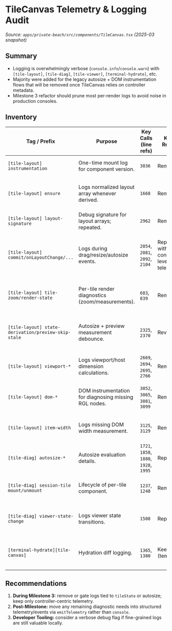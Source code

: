 # TileCanvas Telemetry & Logging Audit

_Source: `apps/private-beach/src/components/TileCanvas.tsx` (2025-03 snapshot)_

## Summary
- Logging is overwhelmingly verbose (`console.info`/`console.warn`) with `[tile-layout]`, `[tile-diag]`, `[tile-viewer]`, `[terminal-hydrate]`, etc.
- Majority were added for the legacy autosize + DOM instrumentation flows that will be removed once TileCanvas relies on controller metadata.
- Milestone 3 refactor should prune most per-render logs to avoid noise in production consoles.

## Inventory

| Tag / Prefix | Purpose | Key Calls (line refs) | Keep / Remove | Notes |
| ------------ | ------- | --------------------- | ------------- | ----- |
| `[tile-layout] instrumentation` | One-time mount log for component version. | `3036` | Remove | Superseded by controller telemetry. |
| `[tile-layout] ensure` | Logs normalized layout array whenever derived. | `1668` | Remove | Fires every render; redundant once controller drives layout. |
| `[tile-layout] layout-signature` | Debug signature for layout arrays; repeated. | `2962` | Remove | Already tracked via controller version. |
| `[tile-layout] commit/onLayoutChange/...` | Logs during drag/resize/autosize events. | `2054`, `2081`, `2092`, `2104` | Replace with controller-level telemetry | After Milestone 3, controller should emit structured telemetry; remove console spam. |
| `[tile-layout] tile-zoom/render-state` | Per-tile render diagnostics (zoom/measurements). | `683`, `839` | Remove | High volume, low value once view-state is controller-managed. |
| `[tile-layout] state-derivation/preview-skip-stale` | Autosize + preview measurement debounce. | `2325`, `2370` | Revisit | Might move into controller helper; consider structured telemetry if still needed. |
| `[tile-layout] viewport-*` | Logs viewport/host dimension calculations. | `2669`, `2694`, `2695`, `2766` | Remove | Should migrate to controller measurement pipeline. |
| `[tile-layout] dom-*` | DOM instrumentation for diagnosing missing RGL nodes. | `3052`, `3065`, `3081`, `3099` | Remove | Temporary debugging; delete once RGL removal is complete. |
| `[tile-layout] item-width` | Logs missing DOM width measurement. | `3125`, `3129` | Remove | Redundant after controller-managed measurements. |
| `[tile-diag] autosize-*` | Autosize evaluation details. | `1721`, `1858`, `1880`, `1928`, `1995` | Replace | Convert to single controller telemetry event if still needed. |
| `[tile-diag] session-tile mount/unmount` | Lifecycle of per-tile component. | `1237`, `1248` | Remove | Replace with React DevTools / controller instrumentation. |
| `[tile-diag] viewer-state-change` | Logs viewer state transitions. | `1508` | Replace | Controller already emits viewer telemetry; align there. |
| `[terminal-hydrate][tile-canvas]` | Hydration diff logging. | `1365`, `1380` | Keep (temporary) | Useful until controller fully owns diff caching; move upstream later. |

## Recommendations
1. **During Milestone 3:** remove or gate logs tied to `tileState` or autosize; keep only controller-centric telemetry.
2. **Post-Milestone:** move any remaining diagnostic needs into structured telemetry/events via `emitTelemetry` rather than `console`.
3. **Developer Tooling:** consider a verbose debug flag if fine-grained logs are still valuable locally.
